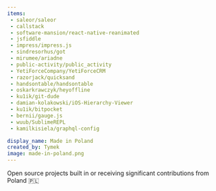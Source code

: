 ```yaml
---
items:
 - saleor/saleor
 - callstack
 - software-mansion/react-native-reanimated
 - jsfiddle
 - impress/impress.js
 - sindresorhus/got
 - mirumee/ariadne
 - public-activity/public_activity
 - YetiForceCompany/YetiForceCRM
 - razorjack/quicksand
 - handsontable/handsontable
 - oskarkrawczyk/heyoffline
 - ku1ik/git-dude
 - damian-kolakowski/iOS-Hierarchy-Viewer
 - ku1ik/bitpocket
 - bernii/gauge.js
 - wuub/SublimeREPL
 - kamilkisiela/graphql-config

display_name: Made in Poland
created_by: Tymek
image: made-in-poland.png
---
```

Open source projects built in or receiving significant contributions from Poland :poland:

